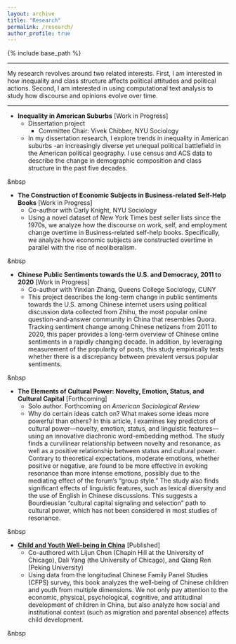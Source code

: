 ```yaml
---
layout: archive
title: "Research"
permalink: /research/
author_profile: true
---
```


{% include base_path %}


---

My research revolves around two related interests. First, I am interested in how inequality and class structure affects political attitudes and political actions. Second, I am interested in using computational text analysis to study how discourse and opinions evolve over time. 

---

  * **Inequality in American Suburbs** [Work in Progress]  
      * Dissertation project
          * Committee Chair: Vivek Chibber, NYU Sociology
      * In my dissertation research, I explore trends in inequality in American suburbs -an increasingly diverse yet unequal political battlefield in the American political geography. I use census and ACS data to describe the change in demographic composition and class structure in the past five decades.  
      
&nbsp  


  * **The Construction of Economic Subjects in Business-related Self-Help Books** [Work in Progress]  
      * Co-author with Carly Knight, NYU Sociology
      * Using a novel dataset of New York Times best seller lists since the 1970s, we analyze how the discourse on work, self, and employment change overtime in Business-related self-help books. Specifically, we analyze how economic subjects are constructed overtime in parallel with the rise of neoliberalism.   

&nbsp        
      
  * **Chinese Public Sentiments towards the U.S. and Democracy, 2011 to 2020** [Work in Progress] 
      * Co-author with Yinxian Zhang, Queens College Sociology, CUNY
      * This project describes the long-term change in public sentiments towards the U.S. among Chinese internet users using political discussion data collected from Zhihu, the most popular online question-and-answer community in China that resembles Quora. Tracking sentiment change among Chinese netizens from 2011 to 2020, this paper provides a long-term overview of Chinese online sentiments in a rapidly changing decade. In addition, by leveraging measurement of the popularity of posts, this study empirically tests whether there is a discrepancy between prevalent versus popular sentiments.  
      
&nbsp        

  * **The Elements of Cultural Power: Novelty, Emotion, Status, and Cultural Capital** [Forthcoming] 
      * Solo author. Forthcoming on *American Sociological Review*
      * Why do certain ideas catch on? What makes some ideas more powerful than others? In this article, I examines key predictors of cultural power—novelty, emotion, status, and linguistic features—using an innovative diachronic word-embedding method. The study finds a curvilinear relationship between novelty and resonance, as well as a positive relationship between status and cultural power. Contrary to theoretical expectations, moderate emotions, whether positive or negative, are found to be more effective in evoking resonance than more intense emotions, possibly due to the mediating effect of the forum’s “group style.” The study also finds significant effects of linguistic features, such as lexical diversity and the use of English in Chinese discussions. This suggests a Bourdieusian “cultural capital signaling and selection” path to cultural power, which has not been considered in most studies of resonance. 
      
&nbsp        

  * **[Child and Youth Well-being in China](https://www.routledge.com/Child-and-Youth-Well-being-in-China/Chen-Yang-Zhou-Ren/p/book/9780367670368)** [Published]   
      * Co-authored with Lijun Chen (Chapin Hill at the University of Chicago), Dali Yang (the University of Chicago), and Qiang Ren (Peking University)
      * Using data from the longitudinal Chinese Family Panel Studies (CFPS) survey, this book analyzes the well-being of Chinese children and youth from multiple dimensions. We not only pay attention to the economic, physical, psychological, cognitive, and attitudinal development of children in China, but also analyze how social and institutional context (such as migration and parental absence) affects child development.  
      
&nbsp  

 